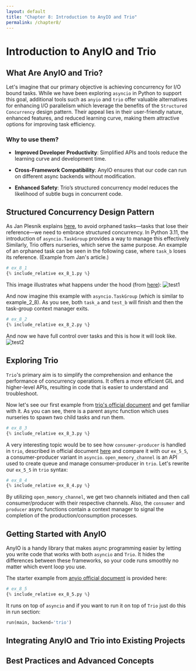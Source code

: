 ```yaml
---
layout: default
title: "Chapter 8: Introduction to AnyIO and Trio"
permalink: /chapter8/
---
```


# Introduction to AnyIO and Trio
## What Are AnyIO and Trio?
Let's imagine that our primary objective is achieving concurrency for I/O bound tasks.
While we have been exploring `asyncio` in Python to support this goal,
additional tools such as `anyio` and `trio` offer valuable alternatives for enhancing I/O parallelism
which leverage the benefits of the `Structured Concurrency` design pattern.
Their appeal lies in their user-friendly nature, enhanced features, and reduced learning curve,
making them attractive options for improving task efficiency.

### Why to use them?

 - **Improved Developer Productivity**: Simplified APIs and tools reduce the learning curve and development time.

 - **Cross-Framework Compatibility**: AnyIO ensures that our code can run on different async backends without modification.

 - **Enhanced Safety**: Trio’s structured concurrency model reduces the likelihood of subtle bugs in concurrent code.



## Structured Concurrency Design Pattern
As Jan Plesnik explains [here](https://applifting.io/blog/python-structured-concurrency),
to avoid orphaned tasks—tasks that lose their reference—we need to embrace structured concurrency.
In Python 3.11, the introduction of `asyncio.TaskGroup` provides a way to manage this effectively
Similarly, Trio offers nurseries, which serve the same purpose.
An example of an orphaned task can be seen in the following case, where `task_b` loses its reference.
(Example from Jan's article.)

```python
# ex_8_1
{% include_relative ex_8_1.py %}
```
This image illustrates what happens under the hood
(from [here](https://belief-driven-design.com/looking-at-java-21-structured-concurrency-39a81/)):
![test1](https://github.com/user-attachments/assets/48215a3a-538f-4a0b-8143-34268958d794)

And now imagine this example with `asyncio.TaskGroup` (which is similar to example_2_8).
As you see, both `task_a` and `test_b` will finish and then the task-group context manager exits.

```python
# ex_8_2
{% include_relative ex_8_2.py %}
```

And now we have full control over tasks and this is how it will look like.
![test2](https://github.com/user-attachments/assets/3d82ae86-3fc2-42e6-b342-94bfea9f342b)

## Exploring Trio
`Trio`'s primary aim is to simplify the comprehension and enhance the performance of concurrency operations.
It offers a more efficient GIL and higher-level APIs, resulting in code that is easier to understand and troubleshoot.

Now let's see our first example from [trio's official document](https://trio.readthedocs.io/en/stable/)
and get familiar with it.
As you can see, there is a parent async function which uses nurseries to spawn two child tasks and run them.
```python
# ex_8_3
{% include_relative ex_8_3.py %}
```

A very interesting topic would be to see how `consumer-producer` is handled in `trio`, described in official document
[here](https://trio.readthedocs.io/en/stable/reference-core.html#using-channels-to-pass-values-between-tasks)
and compare it with our `ex_5_5`, a consumer-producer variant in `asyncio`.
`open_memory_channel` is an API used to create queue and manage consumer-producer in `trio`.
Let's rewrite our `ex_5_5` in `trio` syntax:
```python
# ex_8_4
{% include_relative ex_8_4.py %}
```
By utilizing `open_memory_channel`, we get two channels initiated and then call consumer/producer with their respective channels.
Also, the `consumer` and `producer` async functions contain a context manager to signal the completion of the production/consumption processes.


## Getting Started with AnyIO
AnyIO is a handy library that makes async programming easier by letting you write code that works with both `asyncio` and `Trio`.
It hides the differences between these frameworks, so your code runs smoothly no matter which event loop you use.


The starter example from [anyio official document](https://anyio.readthedocs.io/en/stable/tasks.html#creating-and-managing-tasks) is provided here:
```python
# ex_8_5
{% include_relative ex_8_5.py %}
```

It runs on top of `asyncio` and if you want to run it on top of `Trio` just do this in run section:
```python
run(main, backend='trio')
```


## Integrating AnyIO and Trio into Existing Projects





## Best Practices and Advanced Concepts
